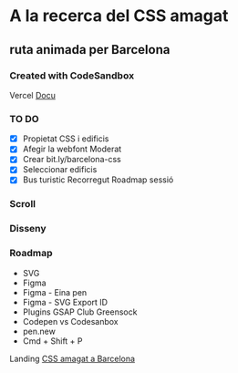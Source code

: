 # A la recerca del CSS amagat

## ruta animada per Barcelona

### Created with CodeSandbox

Vercel [Docu](https://parceljs.org/getting-started/webapp/)

### TO DO
- [x] Propietat CSS i edificis
- [x] Afegir la webfont Moderat
- [x] Crear bit.ly/barcelona-css
- [x] Seleccionar edificis
- [x] Bus turistic Recorregut Roadmap sessió

### Scroll
### Disseny

### Roadmap
- SVG
- Figma
- Figma - Eina pen
- Figma - SVG Export ID
- Plugins GSAP Club Greensock
- Codepen vs Codesanbox
- pen.new
- Cmd + Shift + P

Landing [CSS amagat a Barcelona](https://bit.ly/css-amagat)

